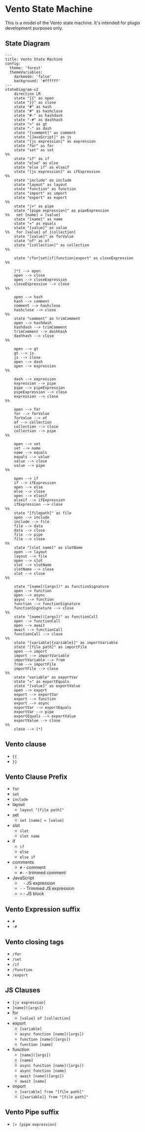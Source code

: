 # Vento State Machine

This is a model of the Vento state machine. It's intended for plugin development purposes only.

## State Diagram
```mermaid
---
title: Vento State Machine
config:
  theme: 'forest'
  themeVariables:
    darkmode: 'false'
    background: '#ffffff'
---
stateDiagram-v2
    direction LR
    state "{{" as open
    state "}}" as close
    state "#" as hash
    state "#" as hashclose
    state "#-" as hashdash
    state "-#" as dashhash
    state ">" as gt
    state "-" as dash
    state "[comment]" as comment
    state "[JavaScript]" as js
    state "[js expression]" as expression
    state "for" as for
    state "set" as set
%%
    state "if" as if
    state "else" as else
    state "else if" as elseif
    state "[js expression]" as ifExpression
%%
    state "include" as include
    state "layout" as layout
    state "function" as function
    state "import" as import
    state "export" as export
%%
    state "|>" as pipe
    state "[pipe expression]" as pipeExpression
%%   set [name] = [value]
    state "[name]" as name
    state "=" as equals
    state "[value]" as value
%%   for [value] of [collection]
    state "[value]" as forValue
    state "of" as of
    state "[collection]" as collection
%%

    state "/for|set|if|function|export" as closeExpression
%%

    [*] --> open
    open --> close
    open --> closeExpression
    closeExpression --> close
%%

    open --> hash
    hash --> comment
    comment --> hashclose
    hashclose --> close
%%
    state "comment" as trimComment
    open --> hashdash
    hashdash --> trimComment
    trimComment --> dashhash
    dashhash --> close
%%

    open --> gt
    gt --> js
    js --> close
    open --> dash
    open --> expression
%%

    dash --> expression
    expression --> pipe
    pipe --> pipeExpression
    pipeExpression --> close
    expression --> close
%%

    open --> for
    for --> forValue
    forValue --> of
    of --> collection
    collection --> close
    collection --> pipe
%%

    open --> set
    set --> name
    name --> equals
    equals --> value
    value --> close
    value --> pipe
%%

    open --> if
    if --> ifExpression
    open --> else
    else --> close
    open --> elseif
    elseif --> ifExpression
    ifExpression --> close
%%
    state "[filepath]" as file
    open --> include
    include --> file
    file --> data
    data --> close
    file --> pipe
    file --> close
%%
    state "[slot name]" as slotName
    open --> layout
    layout --> file
    open --> slot
    slot --> slotName
    slotName --> close
    slot --> close
%%

    state "[name]([args])" as functionSignature
    open --> function
    open --> async
    async --> function
    function --> functionSignature
    functionSignature --> close
%%
    state "[name]([args])" as functionCall
    open --> functionCall
    open --> await
    await --> functionCall
    functionCall --> close
%%
    state "[variable|{variable}]" as importVariable
    state "[file path]" as importFile
    open --> import
    import --> importVariable
    importVariable --> from
    from --> importFile
    importFile --> close
%%
    state "variable" as exportVar
    state "=" as exportEquals
    state "[value]" as exportValue
    open --> export
    export --> exportVar
    export --> function
    export --> async
    exportVar --> exportEquals
    exportVar --> pipe
    exportEquals --> exportValue
    exportValue --> close
%%
    close --> [*]

```

## Vento clause

- `{{`
- `}}`

## Vento Clause Prefix

- `for`
- `set`
- `include`
- layout
  - `layout "[file path]"`
- set
  - `set [name] = [value]`
- slot
    - `slot`
    - `slot name`
- if
    - `if`
    - `else`
    - `else if`
- comments
  - `#` - comment
  - `#-` - trimmed comment
- JavaScript
  - ` ` - JS expression
  - `-` - Trimmed JS expression
  - `>` - JS block

## Vento Expression suffix

- `#`
- `-#`

## Vento closing tags

- `/for`
- `/set`
- `/if`
- `/function`
- `/export`

## JS Clauses

- `[js expression]`
- `[name]([args])`
- for
  - `[value] of [collection]`
- export
  - `[variable]`
  - `async function [name]([args])`
  - `function [name]([args])`
  - `function [name]`
- function
  - `[name]([args])`
  - `[name]`
  - `async function [name]([args])`
  - `async function [name]`
  - `await [name]([args])`
  - `await [name]`
- import
  - `[variable] from "[file path]"`
  - `{[variable]} from "[file path]"`

## Vento Pipe suffix

- `|> [pipe expression]`
